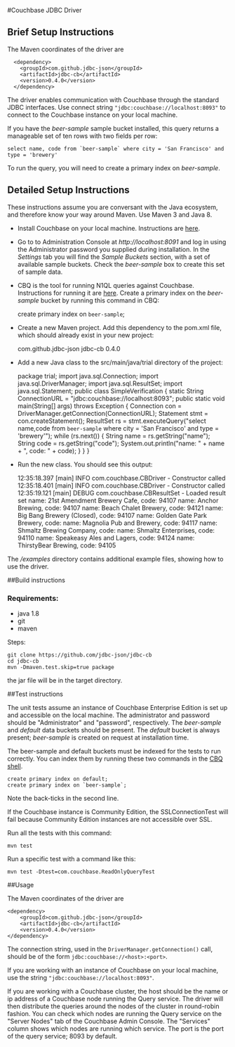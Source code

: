#Couchbase JDBC Driver

## Brief Setup Instructions

The Maven coordinates of the driver are 

      <dependency>
        <groupId>com.github.jdbc-json</groupId>
        <artifactId>jdbc-cb</artifactId>
        <version>0.4.0</version>
      </dependency>

The driver enables communication with Couchbase through the standard JDBC interfaces. Use connect string `"jdbc:couchbase://localhost:8093"` to connect to the Couchbase instance on your local machine.

If you have the *beer-sample* sample bucket installed, this query returns a manageable set of ten rows with two fields per row:

    select name, code from `beer-sample` where city = 'San Francisco' and type = 'brewery'

To run the query, you will need to create a primary index on *beer-sample*.

## Detailed Setup Instructions

These instructions assume you are conversant with the Java ecosystem, and therefore
know your way around Maven. Use Maven 3 and Java 8. 

* Install Couchbase on your local machine. Instructions are [here](http://developer.couchbase.com/documentation/server/4.1/getting-started/installing.html).
* Go to to Administration Console at *http://localhost:8091* and log in using the Administrator password you supplied during installation. In the *Settings* tab you will find the *Sample Buckets* section, with a set of available sample buckets. Check the *beer-sample* box to create this set of sample data.
* CBQ is the tool for running N1QL queries against Couchbase. Instructions for running it are [here](http://developer.couchbase.com/documentation/server/4.1/n1ql/n1ql-intro/cbq.html). Create a primary index on the *beer-sample* bucket by running this command in CBQ:

    create primary index on `beer-sample`;
    
* Create a new Maven project. Add this dependency to the pom.xml file, which should already exist in your new project:

    <dependencies>
      <dependency>
        <groupId>com.github.jdbc-json</groupId>
        <artifactId>jdbc-cb</artifactId>
        <version>0.4.0</version>
      </dependency>
    </dependencies>
    
* Add a new Java class to the src/main/java/trial directory of the project:

    package trial;
    import java.sql.Connection;
    import java.sql.DriverManager;
    import java.sql.ResultSet;
    import java.sql.Statement;
    public class SimpleVerification {
        static String ConnectionURL = "jdbc:couchbase://localhost:8093";
        public static void main(String[] args) throws Exception {
            Connection con = DriverManager.getConnection(ConnectionURL);
            Statement stmt = con.createStatement();
            ResultSet rs = stmt.executeQuery("select name,code from `beer-sample` where city = 'San Francisco' and type = 'brewery'");
            while (rs.next()) {
                String name = rs.getString("name");
                String code = rs.getString("code");
                System.out.println("name: " + name + ", code: " + code);
            }
        }
    }

* Run the new class. You should see this output:

    12:35:18.397 [main] INFO  com.couchbase.CBDriver - Constructor called
    12:35:18.401 [main] INFO  com.couchbase.CBDriver - Constructor called
    12:35:19.121 [main] DEBUG com.couchbase.CBResultSet - Loaded result set
    name: 21st Amendment Brewery Cafe, code: 94107
    name: Anchor Brewing, code: 94107
    name: Beach Chalet Brewery, code: 94121
    name: Big Bang Brewery (Closed), code: 94107
    name: Golden Gate Park Brewery, code: 
    name: Magnolia Pub and Brewery, code: 94117
    name: Shmaltz Brewing Company, code: 
    name: Shmaltz Enterprises, code: 94110
    name: Speakeasy Ales and Lagers, code: 94124
    name: ThirstyBear Brewing, code: 94105
    
The */examples* directory contains additional example files, showing how to use the driver.

##Build instructions

### Requirements:
* java 1.8
* git
* maven

Steps:

    git clone https://github.com/jdbc-json/jdbc-cb
    cd jdbc-cb
    mvn -Dmaven.test.skip=true package

the jar file will be in the target directory.

##Test instructions

The unit tests assume an instance of Couchbase Enterprise Edition is set up and accessible on
the local machine. The administrator and password should be "Administrator" and "password",
respectively. The *beer-sample* and *default* data buckets
should be present. The *default* bucket is always present; *beer-sample* is created on request at installation time.

The beer-sample and default buckets must be indexed for the tests to run correctly.
You can index them by running these two commands in the
[CBQ shell](http://developer.couchbase.com/documentation/server/4.0/n1ql/n1ql-intro/cbq.html).

    create primary index on default;
    create primary index on `beer-sample`;
    
Note the back-ticks in the second line.

If the Couchbase instance is Community Edition, the SSLConnectionTest will fail because
Community Edition instances are not accessible over SSL.

Run all the tests with this command:

    mvn test

Run a specific test with a command like this:

    mvn test -Dtest=com.couchbase.ReadOnlyQueryTest

##Usage

The Maven coordinates of the driver are

    <dependency>
        <groupId>com.github.jdbc-json</groupId>
        <artifactId>jdbc-cb</artifactId>
        <version>0.4.0</version>
    </dependency>

The connection string, used in the `DriverManager.getConnection()` call, should be of the form  `jdbc:couchbase://<host>:<port>`.

If you are working with an instance of Couchbase on your local machine, use the string `"jdbc:couchbase://localhost:8093"`. 

If you are working with a Couchbase cluster, the host should be the name or ip address of a Couchbase node running the Query service.
The driver will then distribute the queries around the nodes of the cluster in round-robin fashion. You can check which nodes are
running the Query service on the "Server Nodes" tab of the Couchbase Admin Console. The "Services" column shows which nodes are
running which service. The port is the port of the query service; 8093 by default.


